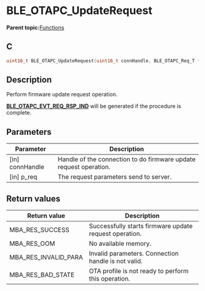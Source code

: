# BLE\_OTAPC\_UpdateRequest

**Parent topic:**[Functions](GUID-45BBEAF5-6AC8-4907-91BF-BF8D646FE2E3.md)

## C

```c
uint16_t BLE_OTAPC_UpdateRequest(uint16_t connHandle, BLE_OTAPC_Req_T * p_req);
```

## Description

Perform firmware update request operation.

**[BLE\_OTAPC\_EVT\_REQ\_RSP\_IND](GUID-19484883-2CB0-4497-A6CF-3A4254BBF654.md)** will be generated if the procedure is complete.

## Parameters

|Parameter|Description|
|---------|-----------|
|\[in\] connHandle|Handle of the connection to do firmware update request operation.|
|\[in\] p\_req|The request parameters send to server.|

## Return values

|Return value|Description|
|------------|-----------|
|MBA\_RES\_SUCCESS|Successfully starts firmware update request operation.|
|MBA\_RES\_OOM|No available memory.|
|MBA\_RES\_INVALID\_PARA|Invalid parameters. Connection handle is not valid.|
|MBA\_RES\_BAD\_STATE|OTA profile is not ready to perform this operation.|

